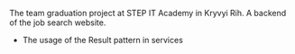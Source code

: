The team graduation project at STEP IT Academy in Kryvyi Rih. A backend of the job search website.
* The usage of the Result pattern in services

